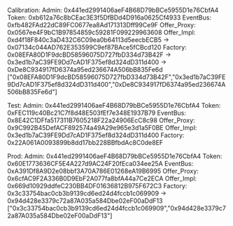 Calibration:
Admin: 0x441ed2991406aeF4B68D79bBCe5955D1e76CbfA4
Token: 0xb612a76c8bCEac3E3f5DfBDd4D916a0625Cf4933
EventBus: 0xfb482FAd22dC89FC0677ea8Ad171313Dff99Ce9F
Offer_Proxy: 0x0567ee4F9bC1B97854859c59281F099229963608
Offer_Impl: 0xd4f18F840c3aD432C6C09ea0b64113d5eecbECB5 -> 0x07134c044AD762E353599C9ef87BAce5fCBcd120
Factory: 0x08EFA80D1F9dcBD58596075D727fbD334d73B42F -> 0x3ed1b7aC39FE9Dd7cAD1F375ef8d324dD311d400 -> 0xDe8C934917fD6374a95ed236674A506bB835Fe6d
["0x08EFA80D1F9dcBD58596075D727fbD334d73B42F","0x3ed1b7aC39FE9Dd7cAD1F375ef8d324dD311d400","0xDe8C934917fD6374a95ed236674A506bB835Fe6d"]

Test:
Admin: 0x441ed2991406aeF4B68D79bBCe5955D1e76CbfA4
Token: 0xFEC119c40Bc21C7f8d48E503fEf7e348E1937B79
EventBus: 0x8E42C1DFfa517311B7605218F22a24906EcC8c98
Offer_Proxy: 0x9C992B45DefACF892574a49A29e965e3d1a5F0BE
Offer_Impl: 0x3ed1b7aC39FE9Dd7cAD1F375ef8d324dD311d400
Factory: 0x22A061A0093899b8dd17bb228BBfbdAc8C0de8EF

Prod:
Admin: 0x441ed2991406aeF4B68D79bBCe5955D1e76CbfA4
Token: 0x60E1773636CF5E4A227d9AC24F20fEca034ee25A
EventBus: 0xA391Df8A9D2e08bbf3A70A786E01268eA19B6995
Offer_Proxy: 0x6cfAC9F2A336B0D9EbF2A077fa8bfA44a7Ce2ECA
Offer_Impl: 0x669d10929ddfeC230BB4DF01636812B975F672C3
Factory: 0x3c33754bac0cb3b9139cd6ed24d4fccb1c069909 -> 0x94d428e3379c72a87A035a584Dbe02eF00aDdF13
["0x3c33754bac0cb3b9139cd6ed24d4fccb1c069909","0x94d428e3379c72a87A035a584Dbe02eF00aDdF13"]